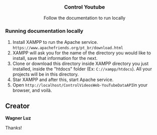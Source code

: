 <h3 align="center">Control Youtube</h3>

<p align="center">
  Follow the documentation to run locally
</p>

### Running documentation locally

1. Install XAMPP to run the Apache service. <a>`https://www.apachefriends.org/pt_br/download.html`</a>
2. XAMPP will ask you for the name of the directory you would like to install, save that information for the next.
2. Clone or download this directory inside XAMPP directory you just installed, inside the "htdocs" folder (Ex: `C://xampp/htdocs`). All your projects will be in this directory.
3. Star XAMPP and after this, start Apache service.
4. Open <a>`http://localhost/ControlVideosWeb-YouTubeDataAPI`</a>in your browser, and voilà.


## Creator

**Wagner Luz**

Thanks!
